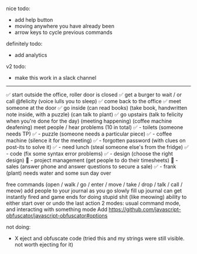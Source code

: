 nice todo:
 - add help button
 - moving anywhere you have already been
 - arrow keys to cycle previous commands

definitely todo: 
 - add analytics

v2 todo:
 - make this work in a slack channel

------

✅ start outside the office, roller door is closed
✅ get a burger to wait / or call @felicity (voice lulls you to sleep)
✅ come back to the office
✅ meet someone at the door
✅ go inside (can read books) (take book, handwritten note inside, with a puzzle) (can talk to plant)
✅ go upstairs (talk to felicity when you're done for the day) (meeting happening) (coffee machine deafening)
meet people / hear problems (10 in total)
 ✅ - toilets (someone needs TP)
 ✅ - puzzle (someone needs a particular piece)
 ✅ - coffee machine (silence it for the meeting)
 ✅ - forgotten password (with clues on post-its to solve it)
 ✅ - need lunch (steal someone else's from the fridge)
 ✅ - code (fix some syntax error problems)
 ✅ - design (choose the right design)
 🛑 - project management (get people to do their timesheets)
 🛑 - sales (answer phone and answer questions to secure a sale)
 ✅ - frank (plant) needs water and some sun
day over


free commands (open / walk / go / enter / move / take / drop / talk / call / meow)
add people to your journal as you go
slowly fill up journal
can get instantly fired and game ends for doing stupid shit (like meowing)
ability to either start over or undo the last action
2 modes: usual command mode, and interacting with something mode
Add https://github.com/javascript-obfuscator/javascript-obfuscator#options

not doing:
- X eject and obfuscate code (tried this and my strings were still visible. not worth ejecting for it)
